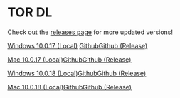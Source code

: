 # TOR DL

Check out the [releases page](https://github.com/RealRedcodi/TOR-DL/releases) for more updated versions!

[Windows 10.0.17 (Local)](<tor/torbrowser-install-win64-10.0.17_en-US.exe>) [Github](<https://github.com/RealRedcodi/TOR-DL/raw/main/tor/torbrowser-install-win64-10.0.17_en-US.exe>)[Github (Release)](<https://github.com/RealRedcodi/TOR-DL/releases/download/10.0.17/torbrowser-install-win64-10.0.17_en-US.exe>)

[Mac 10.0.17 (Local)](<tor/TorBrowser-10.0.17-osx64_en-US.dmg>)[Github](<https://github.com/RealRedcodi/TOR-DL/raw/main/tor/TorBrowser-10.0.17-osx64_en-US.dmg>)[Github (Release)](<https://github.com/RealRedcodi/TOR-DL/releases/download/10.0.17/TorBrowser-10.0.17-osx64_en-US.dmg>)

[Windows 10.0.18 (Local)](<tor/torbrowser-install-win64-10.0.18_en-US.exe>)[Github](<https://github.com/RealRedcodi/TOR-DL/raw/main/tor/torbrowser-install-win64-10.0.18_en-US.exe>)[Github (Release)](<https://github.com/RealRedcodi/TOR-DL/releases/download/10.0.18/torbrowser-install-win64-10.0.18_en-US.exe>)

[Mac 10.0.18 (Local)](<tor/TorBrowser-10.0.18-osx64_en-US.dmg>)[Github](<https://github.com/RealRedcodi/TOR-DL/raw/main/tor/TorBrowser-10.0.18-osx64_en-US.dmg>)[Github (Release)](<https://github.com/RealRedcodi/TOR-DL/releases/download/10.0.18/TorBrowser-10.0.18-osx64_en-US.dmg>)

